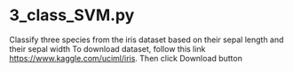 # 3_class_SVM.py
Classify three species from the iris dataset based on their sepal length and their sepal width
To download dataset, follow this link https://www.kaggle.com/uciml/iris. Then click Download button
